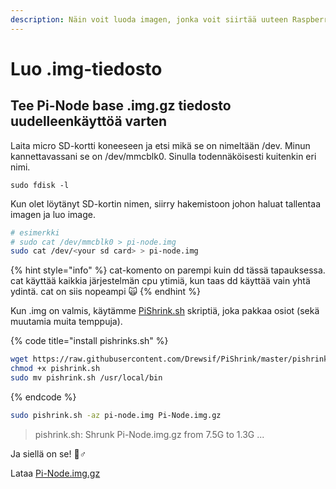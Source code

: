 ```yaml
---
description: Näin voit luoda imagen, jonka voit siirtää uuteen Raspberry Pi:hin
---
```


# Luo .img-tiedosto

## Tee Pi-Node base .img.gz tiedosto uudelleenkäyttöä varten

Laita micro SD-kortti koneeseen ja etsi mikä se on nimeltään /dev. Minun kannettavassani se on /dev/mmcblk0. Sinulla todennäköisesti kuitenkin eri nimi.

```text
sudo fdisk -l
```

Kun olet löytänyt SD-kortin nimen, siirry hakemistoon johon haluat tallentaa imagen ja luo image.

```bash
# esimerkki
# sudo cat /dev/mmcblk0 > pi-node.img
sudo cat /dev/<your sd card> > pi-node.img
```

{% hint style="info" %}
cat-komento on parempi kuin dd tässä tapauksessa. cat käyttää kaikkia järjestelmän cpu ytimiä, kun taas dd käyttää vain yhtä ydintä. cat on siis nopeampi 🙀
{% endhint %}

Kun .img on valmis, käytämme [PiShrink.sh](https://github.com/Drewsif/PiShrink) skriptiä, joka pakkaa osiot \(sekä muutamia muita temppuja\).

{% code title="install pishrinks.sh" %}
```bash
wget https://raw.githubusercontent.com/Drewsif/PiShrink/master/pishrink.sh
chmod +x pishrink.sh
sudo mv pishrink.sh /usr/local/bin
```
{% endcode %}

```bash
sudo pishrink.sh -az pi-node.img Pi-Node.img.gz
```

> pishrink.sh: Shrunk Pi-Node.img.gz from 7.5G to 1.3G ...

Ja siellä on se! 🧙♂

Lataa [Pi-Node.img.gz](https://mainnet.adamantium.online/Pi-Node.img.gz)

